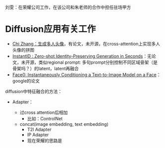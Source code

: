 刘雯：在荣耀公司工作，在该公司和朱老师的合作中担任驻场甲方

# Diffusion应用有关工作

* [Chi Zhang：生成多人头像](https://icoz69.github.io)，有论文，未开源，在cross-attention上实现多人头像的拼图
* [InstantID : Zero-shot Identity-Preserving Generation in Seconds](https://instantid.github.io)：无论文，未开源，类似regional prompt: 多句prompt分别控制不同区域骨架（是骨架吗？）的latent，latent再融合
* [Face0: Instantaneously Conditioning a Text-to-Image Model on a Face](https://arxiv.org/abs/2306.06638)：google的论文


diffusion中特征融合的方法：

* Adapter：

  * 过cross attention后相加
    * 比如：ControlNet
  * concat(image embedding, text embedding)
    * T2I Adapter
    * IP Adapter
    * 现在荣耀的思路是
